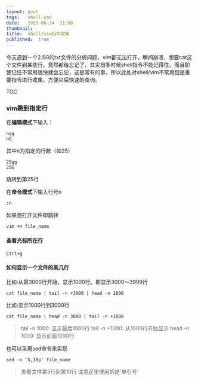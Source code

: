 ```yaml
---
layout:	post
tags:	shell-cmd
date:	2015-06-24	21:08
thumbnail:
title:	shell/vim指令收集
published:	true
---
```


今天遇到一个2.5G的txt文件的分析问题，vim都无法打开，瞬间崩溃，想要cat这个文件到某些行，竟然都给忘记了，其实很多时候shell指令不能记得住，而且即使记住不常用很快就会忘记，这是常有的事，所以此处对shell/vim不常用但是重要指令进行收集，方便以后快速的查询。

<!-- more -->

TOC

### **vim跳到指定行**

在**编辑模式**下输入：

	ngg
	nG

其中n为指定的行数（如25）

	25gg
	25G
	
跳转到第25行

在**命令模式**下输入行号n

	:n

如果想打开文件即跳转

	vim +n file_name

#### **查看光标所在行**
	
	Ctrl+g

#### **如何显示一个文件的某几行**

比如:从第3000行开始，显示1000行。即显示3000～3999行

	cat file_name | tail -n +3000 | head -n 1000

比如:显示1000行到3000行

	cat file_name | head -n 3000 | tail -n +1000

>	tail -n 1000:	显示最后1000行
	tail -n +1000:	从1000行开始显示
	head -n 1000:	显示前面1000行

也可以采用sed命令来实现

	sed -n '5,10p' file_name

>	查看文件第5行到第10行
	注意这里使用的是'单引号'
